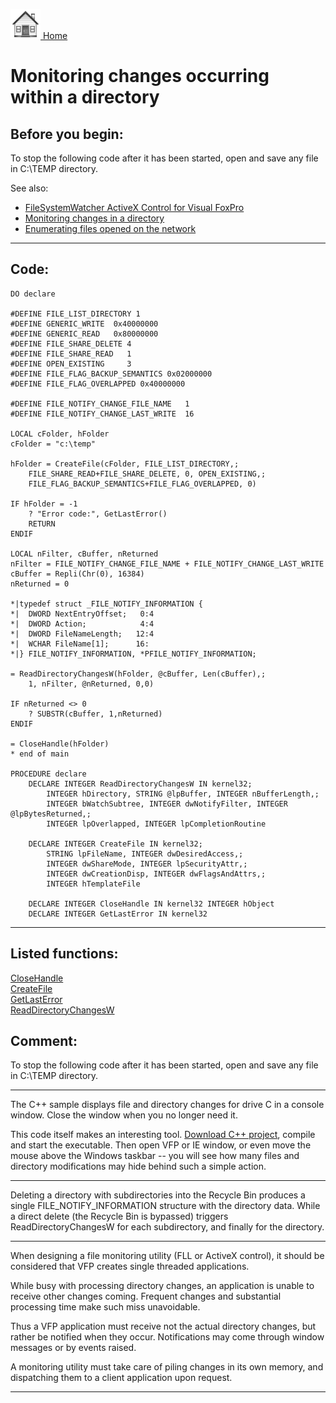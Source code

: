 [<img src="../images/home.png"> Home ](https://github.com/VFPX/Win32API)  

# Monitoring changes occurring within a directory

## Before you begin:
To stop the following code after it has been started, open and save any file in C:\TEMP directory.  

See also:

* [FileSystemWatcher ActiveX Control for Visual FoxPro](sample_000.md)  
* [Monitoring changes in a directory](sample_117.md)  
* [Enumerating files opened on the network](sample_121.md)  
  
***  


## Code:
```foxpro  
DO declare

#DEFINE FILE_LIST_DIRECTORY 1
#DEFINE GENERIC_WRITE  0x40000000
#DEFINE GENERIC_READ   0x80000000
#DEFINE FILE_SHARE_DELETE 4
#DEFINE FILE_SHARE_READ   1
#DEFINE OPEN_EXISTING     3
#DEFINE FILE_FLAG_BACKUP_SEMANTICS 0x02000000
#DEFINE FILE_FLAG_OVERLAPPED 0x40000000

#DEFINE FILE_NOTIFY_CHANGE_FILE_NAME   1
#DEFINE FILE_NOTIFY_CHANGE_LAST_WRITE  16

LOCAL cFolder, hFolder
cFolder = "c:\temp"

hFolder = CreateFile(cFolder, FILE_LIST_DIRECTORY,;
	FILE_SHARE_READ+FILE_SHARE_DELETE, 0, OPEN_EXISTING,;
	FILE_FLAG_BACKUP_SEMANTICS+FILE_FLAG_OVERLAPPED, 0)

IF hFolder = -1
	? "Error code:", GetLastError()
	RETURN
ENDIF

LOCAL nFilter, cBuffer, nReturned
nFilter = FILE_NOTIFY_CHANGE_FILE_NAME + FILE_NOTIFY_CHANGE_LAST_WRITE
cBuffer = Repli(Chr(0), 16384)
nReturned = 0

*|typedef struct _FILE_NOTIFY_INFORMATION {
*|  DWORD NextEntryOffset;   0:4
*|  DWORD Action;            4:4
*|  DWORD FileNameLength;   12:4
*|  WCHAR FileName[1];      16:
*|} FILE_NOTIFY_INFORMATION, *PFILE_NOTIFY_INFORMATION;

= ReadDirectoryChangesW(hFolder, @cBuffer, Len(cBuffer),;
	1, nFilter, @nReturned, 0,0)

IF nReturned <> 0
	? SUBSTR(cBuffer, 1,nReturned)
ENDIF

= CloseHandle(hFolder)
* end of main

PROCEDURE declare
	DECLARE INTEGER ReadDirectoryChangesW IN kernel32;
		INTEGER hDirectory, STRING @lpBuffer, INTEGER nBufferLength,;
		INTEGER bWatchSubtree, INTEGER dwNotifyFilter, INTEGER @lpBytesReturned,;
		INTEGER lpOverlapped, INTEGER lpCompletionRoutine

	DECLARE INTEGER CreateFile IN kernel32;
		STRING lpFileName, INTEGER dwDesiredAccess,;
		INTEGER dwShareMode, INTEGER lpSecurityAttr,;
		INTEGER dwCreationDisp, INTEGER dwFlagsAndAttrs,;
		INTEGER hTemplateFile

	DECLARE INTEGER CloseHandle IN kernel32 INTEGER hObject
	DECLARE INTEGER GetLastError IN kernel32  
```  
***  


## Listed functions:
[CloseHandle](../libraries/kernel32/CloseHandle.md)  
[CreateFile](../libraries/kernel32/CreateFile.md)  
[GetLastError](../libraries/kernel32/GetLastError.md)  
[ReadDirectoryChangesW](../libraries/kernel32/ReadDirectoryChangesW.md)  

## Comment:
To stop the following code after it has been started, open and save any file in C:\TEMP directory.  
  
* * *  
The C++ sample displays file and directory changes for drive C in a console window. Close the window when you no longer need it.   
  
This code itself makes an interesting tool. <a href="downloads/DirectoryWatch.zip">Download C++ project</a>, compile and start the executable. Then open VFP or IE window, or even move the mouse above the Windows taskbar -- you will see how many files and directory modifications may hide behind such a simple action.  
  
* * *  
Deleting a directory with subdirectories into the Recycle Bin produces a single FILE_NOTIFY_INFORMATION structure with the directory data. While a direct delete (the Recycle Bin is bypassed) triggers ReadDirectoryChangesW for each subdirectory, and finally for the directory.  
  
* * *  
When designing a file monitoring utility (FLL or ActiveX control), it should be considered that VFP creates single threaded applications.   
  
While busy with processing directory changes, an application is unable to receive other changes coming. Frequent changes and substantial processing time make such miss unavoidable.  
  
Thus a VFP application must receive not the actual directory changes, but rather be notified when they occur. Notifications may come through window messages or by events raised.   
  
A monitoring utility must take care of piling changes in its own memory, and dispatching them to a client application upon request.  
  
***  

